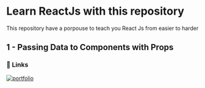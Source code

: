 # Learn ReactJs with this repository

This repository have a porpouse to teach you React Js from easier to harder

## 1 -  Passing Data to Components with Props
### 🔗 Links
[![portfolio](https://img.shields.io/badge/lesson-1?style=for-the-badge&logo=ko-fi&logoColor=white)](https://github.com/gabrielroec/learn-react-with-this-repo/tree/main/src/lessons/lesson-1)

